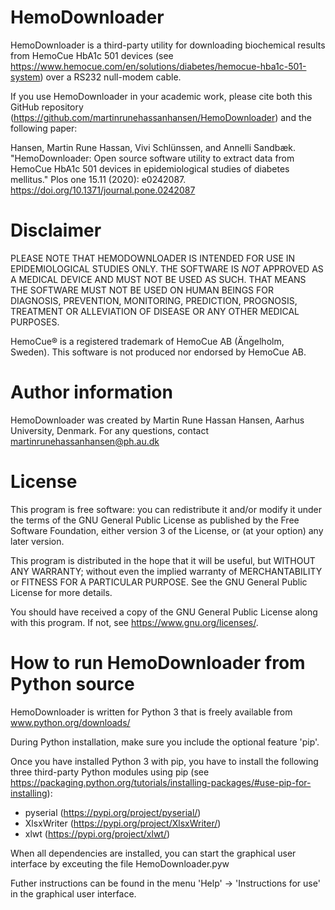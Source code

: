 # HemoDownloader
HemoDownloader is a third-party utility for downloading biochemical results from HemoCue HbA1c 501 devices (see https://www.hemocue.com/en/solutions/diabetes/hemocue-hba1c-501-system) over a RS232 null-modem cable.

If you use HemoDownloader in your academic work, please cite both this GitHub repository (https://github.com/martinrunehassanhansen/HemoDownloader) and the following paper:

Hansen, Martin Rune Hassan, Vivi Schlünssen, and Annelli Sandbæk. "HemoDownloader: Open source software utility to extract data from HemoCue HbA1c 501 devices in epidemiological studies of diabetes mellitus." Plos one 15.11 (2020): e0242087. https://doi.org/10.1371/journal.pone.0242087

# Disclaimer
PLEASE NOTE THAT HEMODOWNLOADER IS INTENDED FOR USE IN EPIDEMIOLOGICAL STUDIES ONLY. THE SOFTWARE IS *NOT* APPROVED AS A MEDICAL DEVICE AND MUST NOT BE USED AS SUCH. THAT MEANS THE SOFTWARE MUST NOT BE USED ON HUMAN BEINGS FOR DIAGNOSIS, PREVENTION, MONITORING, PREDICTION, PROGNOSIS, TREATMENT OR ALLEVIATION OF DISEASE OR ANY OTHER MEDICAL PURPOSES.

HemoCue® is a registered trademark of HemoCue AB (Ängelholm, Sweden). This software is not produced nor endorsed by HemoCue AB.

# Author information
HemoDownloader was created by Martin Rune Hassan Hansen, Aarhus University, Denmark. For any questions, contact martinrunehassanhansen@ph.au.dk

# License
This program is free software: you can redistribute it and/or modify it under the terms of the GNU General Public License as published by the Free Software Foundation, either version 3 of the License, or (at your option) any later version.

This program is distributed in the hope that it will be useful, but WITHOUT ANY WARRANTY; without even the implied warranty of MERCHANTABILITY or FITNESS FOR A PARTICULAR PURPOSE.  See the GNU General Public License for more details.

You should have received a copy of the GNU General Public License along with this program.  If not, see <https://www.gnu.org/licenses/>.

# How to run HemoDownloader from Python source
HemoDownloader is written for Python 3 that is freely available from www.python.org/downloads/

During Python installation, make sure you include the optional feature 'pip'.

Once you have installed Python 3 with pip, you have to install the following three third-party Python modules using pip (see https://packaging.python.org/tutorials/installing-packages/#use-pip-for-installing):
* pyserial (https://pypi.org/project/pyserial/)
* XlsxWriter (https://pypi.org/project/XlsxWriter/)
* xlwt (https://pypi.org/project/xlwt/)

When all dependencies are installed, you can start the graphical user interface by exceuting the file HemoDownloader.pyw

Futher instructions can be found in the menu 'Help' → 'Instructions for use' in the graphical user interface.
